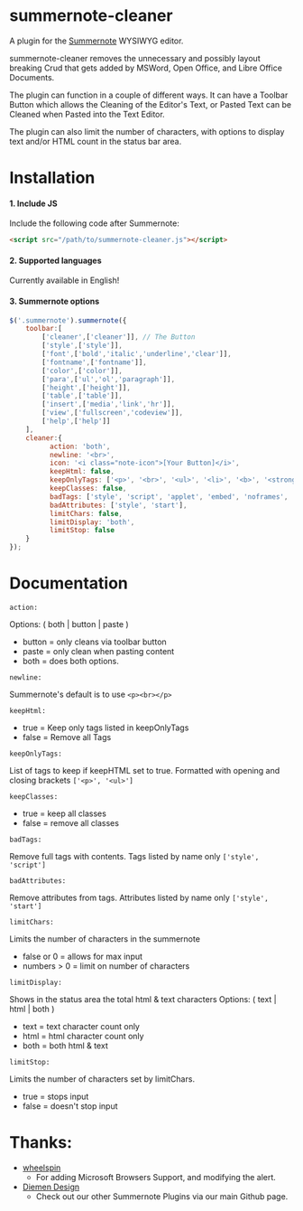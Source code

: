 

# summernote-cleaner
A plugin for the [Summernote](https://github.com/summernote/summernote/) WYSIWYG editor.

summernote-cleaner removes the unnecessary and possibly layout breaking Crud that gets added by MSWord, Open Office, and Libre Office Documents.

The plugin can function in a couple of different ways. It can have a Toolbar Button which allows the Cleaning of the Editor's Text, or Pasted Text can be Cleaned when Pasted into the Text Editor.

The plugin can also limit the number of characters, with options to display text and/or HTML count in the status bar area.

# Installation

#### 1. Include JS

Include the following code after Summernote:

```html
<script src="/path/to/summernote-cleaner.js"></script>
```

#### 2. Supported languages

Currently available in English!

#### 3. Summernote options

```javascript
$('.summernote').summernote({
    toolbar:[
        ['cleaner',['cleaner']], // The Button
        ['style',['style']],
        ['font',['bold','italic','underline','clear']],
        ['fontname',['fontname']],
        ['color',['color']],
        ['para',['ul','ol','paragraph']],
        ['height',['height']],
        ['table',['table']],
        ['insert',['media','link','hr']],
        ['view',['fullscreen','codeview']],
        ['help',['help']]
    ],
    cleaner:{
          action: 'both', 
          newline: '<br>', 
          icon: '<i class="note-icon">[Your Button]</i>',
          keepHtml: false,
          keepOnlyTags: ['<p>', '<br>', '<ul>', '<li>', '<b>', '<strong>','<i>', '<a>'], 
          keepClasses: false,
          badTags: ['style', 'script', 'applet', 'embed', 'noframes', 'noscript', 'html'],
          badAttributes: ['style', 'start'],
          limitChars: false, 
          limitDisplay: 'both',
          limitStop: false
    }
});
```


# Documentation


`action:`

Options: ( both | button | paste )

 - button = only cleans via toolbar button 
 - paste = only clean when pasting content
 - both = does both options.

`newline:`

Summernote's default is to use ```<p><br></p>```

`keepHtml:`

 - true = Keep only tags listed in keepOnlyTags
 - false = Remove all Tags

`keepOnlyTags:`

List of tags to keep if keepHTML set to true. Formatted with opening and closing brackets ```['<p>', '<ul>']```

`keepClasses:`

 - true = keep all classes
 - false = remove all classes

`badTags:`

Remove full tags with contents. Tags listed by name only ```['style',  'script']```

`badAttributes:`

Remove attributes from tags. Attributes listed by name only ```['style',  'start']```

`limitChars:`

Limits the number of characters in the summernote 
  - false or 0 = allows for max input
  - numbers > 0 = limit on number of characters

`limitDisplay:`

Shows in the status area the total html & text characters
Options: ( text | html | both )
 - text = text character count only
 - html = html character count only
 - both = both html & text

`limitStop:`

Limits the number of characters set by limitChars.
 - true = stops input 
 - false = doesn't stop input

# Thanks:
- [wheelspin](https://github.com/wheelspin)
  - For adding Microsoft Browsers Support, and modifying the alert.
 - [Diemen Design](https://github.com/DiemenDesign/)
   - Check out our other Summernote Plugins via our main Github page.
 
